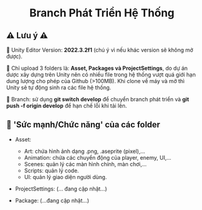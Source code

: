 <h1 align='center'> Branch Phát Triển Hệ Thống </h1> 

## ⚠️ **Lưu ý** ⚠️
🔴 Unity Editor Version: **2022.3.2f1** (chú ý vì nếu khác version sẽ không mở được).  

🔴 Chỉ upload 3 folders là: **Asset, Packages và ProjectSettings**, do dự án dược xây dựng trên Unity nên có nhiều file trong hệ thống vượt quá giới hạn dung lượng cho phép của Github (>100MB). Khi clone về máy và mở thì Unity sẽ tự động sinh ra các file hệ thống.

🔴 Branch: sử dụng **git switch develop** để chuyển branch phát triển và **git push -f origin develop** để hạn chế lỗi khi tải lên.

## 💪 **'Sức mạnh/Chức năng' của các folder**
- Asset:
  + Art: chứa hình ảnh dạng .png, .aseprite (pixel),...
  + Animation: chứa các chuyển động của player, enemy, UI,...
  + Scenes: quản lý các màn hình chính, màn chơi,...
  + Scripts: quản lý code.
  + UI: quản lý giao diện người dùng.
- ProjectSettings: (... đang cập nhật...)

- Package: (...đang cập nhật...)
  
